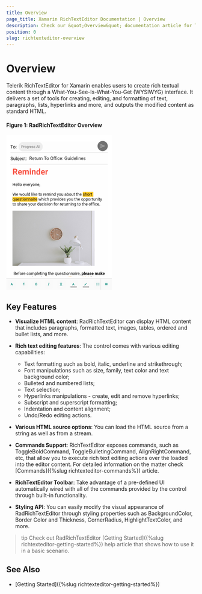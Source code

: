 ```yaml
---
title: Overview
page_title: Xamarin RichTextEditor Documentation | Overview
description: Check our &quot;Overview&quot; documentation article for Telerik RichTextEditor for Xamarin control.
position: 0
slug: richtexteditor-overview
---
```


# Overview

Telerik RichTextEditor for Xamarin enables users to create rich textual content through a What-You-See-Is-What-You-Get (WYSIWYG) interface. It delivers a set of tools for creating, editing, and formatting of text, paragraphs, lists, hyperlinks and more, and outputs the modified content as standard HTML.

#### Figure 1: RadRichTextEditor Overview

![RichTextEditor Overview](images/richtexteditor-overview.png)

## Key Features

* **Visualize HTML content**: RadRichTextEditor can display HTML content that includes paragraphs, formatted text, images, tables, ordered and bullet lists, and more. 

* **Rich text editing features**: The control comes with various editing capabilities:
	* Text formatting such as bold, italic, underline and strikethrough;
	* Font manipulations such as size, family, text color and text background color;
	* Bulleted and numbered lists;
	* Text selection;
	* Hyperlinks manipulations - create, edit and remove hyperlinks;
	* Subscript and superscript formatting;
	* Indentation and content alignment;
	* Undo/Redo editing actions.

* **Various HTML source options**: You can load the HTML source from a string as well as from a stream. 

* **Commands Support**: RichTextEditor exposes commands, such as ToggleBoldCommand, ToggleBulletingCommand, AlignRightCommand, etc, that allow you to execute rich text editing actions over the loaded into the editor content. For detailed information on the matter check [Commands]({%slug richtexteditor-commands%}) article. 

* **RichTextEditor Toolbar**: Take advantage of a pre-defined UI automatically wired with all of the commands provided by the control through built-in functionality. 

* **Styling API**: You can easily modify the visual appearance of RadRichTextEditor through styling properties such as BackgroundColor, Border Color and Thickness, CornerRadius, HighlightTextColor, and more.

>tip Check out RadRichTextEditor [Getting Started]({%slug richtexteditor-getting-started%}) help article that shows how to use it in a basic scenario.

## See Also

- [Getting Started]({%slug richtexteditor-getting-started%})